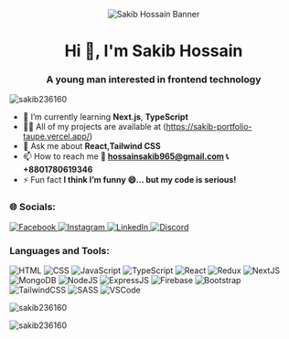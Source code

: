 <p align="center">
  <img src="https://i.ibb.co/23R7WknM/github-header.png" alt="Sakib Hossain Banner" />
</p>
<h1 align="center">Hi 👋, I'm Sakib Hossain</h1>
<h3 align="center">A young man interested in frontend technology</h3>

<p align="left"> <img src="https://komarev.com/ghpvc/?username=sakib236160&label=Profile%20views&color=0e75b6&style=flat" alt="sakib236160" /> </p>

- 🌱 I’m currently learning **Next.js**, **TypeScript**
- 👨‍💻 All of my projects are available at (https://sakib-portfolio-taupe.vercel.app/)
- 💬 Ask me about **React,Tailwind CSS**
- 📫 How to reach me **💬 hossainsakib965@gmail.com 📞 +8801780619346**
- ⚡ Fun fact **I think I’m funny 😄... but my code is serious!**

<h3 align="left">🌐 Socials:</h3>
<p align="left">
  <a href="https://fb.com/mdsakib.hossain.562329" target="_blank">
    <img src="https://img.shields.io/badge/Facebook-1877F2?style=for-the-badge&logo=facebook&logoColor=white" alt="Facebook"/>
  </a>
  <a href="https://instagram.com/yourusername" target="_blank">
    <img src="https://img.shields.io/badge/Instagram-E4405F?style=for-the-badge&logo=instagram&logoColor=white" alt="Instagram"/>
  </a>
  <a href="https://linkedin.com/in/sakib-hossain-dev" target="_blank">
    <img src="https://img.shields.io/badge/LinkedIn-0077B5?style=for-the-badge&logo=linkedin&logoColor=white" alt="LinkedIn"/>
  </a>
  <a href="https://discord.com/users/your-discord-id" target="_blank">
    <img src="https://img.shields.io/badge/Discord-5865F2?style=for-the-badge&logo=discord&logoColor=white" alt="Discord"/>
  </a>
</p>

### Languages and Tools:

![HTML](https://img.shields.io/badge/HTML-%23E34F26.svg?style=flat-square&logo=html5&logoColor=white)
![CSS](https://img.shields.io/badge/CSS-%231572B6.svg?style=flat-square&logo=css3&logoColor=white)
![JavaScript](https://img.shields.io/badge/JavaScript-%23F7DF1E.svg?style=flat-square&logo=javascript&logoColor=black)
![TypeScript](https://img.shields.io/badge/TypeScript-%23007ACC.svg?style=flat-square&logo=typescript&logoColor=white)
![React](https://img.shields.io/badge/React-%2361DAFB.svg?style=flat-square&logo=react&logoColor=black)
![Redux](https://img.shields.io/badge/Redux-%23593d88.svg?style=flat-square&logo=redux&logoColor=white)
![NextJS](https://img.shields.io/badge/NextJS-000000.svg?style=flat-square&logo=next.js&logoColor=white)
![MongoDB](https://img.shields.io/badge/MongoDB-%2347A248.svg?style=flat-square&logo=mongodb&logoColor=white)
![NodeJS](https://img.shields.io/badge/Node.js-%23339933.svg?style=flat-square&logo=node.js&logoColor=white)
![ExpressJS](https://img.shields.io/badge/Express.js-%23000000.svg?style=flat-square&logo=express&logoColor=white)
![Firebase](https://img.shields.io/badge/Firebase-%23039BE5.svg?style=flat-square&logo=firebase&logoColor=white)
![Bootstrap](https://img.shields.io/badge/Bootstrap-%237952B3.svg?style=flat-square&logo=bootstrap&logoColor=white)
![TailwindCSS](https://img.shields.io/badge/Tailwind_CSS-%2338B2AC.svg?style=flat-square&logo=tailwind-css&logoColor=white)
![SASS](https://img.shields.io/badge/Sass-%23CC6699.svg?style=flat-square&logo=sass&logoColor=white)
![VSCode](https://img.shields.io/badge/VS_Code-%23007ACC.svg?style=flat-square&logo=visual-studio-code&logoColor=white)


<p><img align="center" src="https://github-readme-stats.vercel.app/api/top-langs?username=sakib236160&show_icons=true&locale=en&layout=compact" alt="sakib236160" /></p>

<p><img align="center" src="https://github-readme-streak-stats.herokuapp.com/?user=sakib236160&" alt="sakib236160" /></p>
